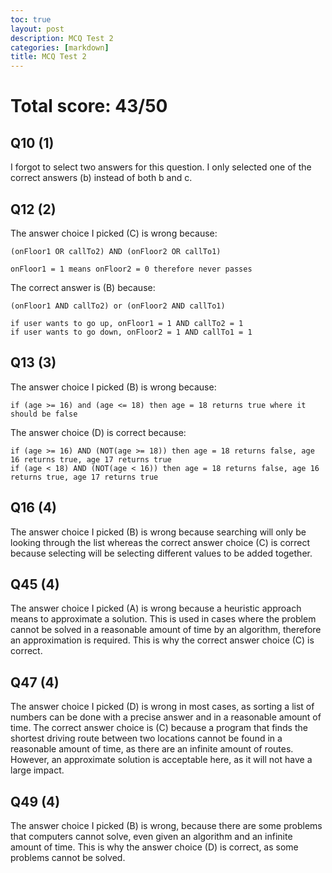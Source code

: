 ```yaml
---
toc: true
layout: post
description: MCQ Test 2
categories: [markdown]
title: MCQ Test 2
---
```


# Total score: 43/50

## Q10 (1)
I forgot to select two answers for this question. I only selected one of the correct answers (b) instead of both b and c.

## Q12 (2)
The answer choice I picked (C) is wrong because:
```
(onFloor1 OR callTo2) AND (onFloor2 OR callTo1)

onFloor1 = 1 means onFloor2 = 0 therefore never passes
```
The correct answer is (B) because:
```
(onFloor1 AND callTo2) or (onFloor2 AND callTo1)

if user wants to go up, onFloor1 = 1 AND callTo2 = 1
if user wants to go down, onFloor2 = 1 AND callTo1 = 1
```

## Q13 (3)
The answer choice I picked (B) is wrong because:
```
if (age >= 16) and (age <= 18) then age = 18 returns true where it should be false
```
The answer choice (D) is correct because:
```
if (age >= 16) AND (NOT(age >= 18)) then age = 18 returns false, age 16 returns true, age 17 returns true
if (age < 18) AND (NOT(age < 16)) then age = 18 returns false, age 16 returns true, age 17 returns true
```

## Q16 (4)
The answer choice I picked (B) is wrong because searching will only be looking through the list whereas the correct answer choice (C) is correct because selecting will be selecting different values to be added together.

## Q45 (4)
The answer choice I picked (A) is wrong because a heuristic approach means to approximate a solution. This is used in cases where the problem cannot be solved in a reasonable amount of time by an algorithm, therefore an approximation is required. This is why the correct answer choice (C) is correct.

## Q47 (4)
The answer choice I picked (D) is wrong in most cases, as sorting a list of numbers can be done with a precise answer and in a reasonable amount of time. The correct answer choice is (C) because a program that finds the shortest driving route between two locations cannot be found in a reasonable amount of time, as there are an infinite amount of routes. However, an approximate solution is acceptable here, as it will not have a large impact.

## Q49 (4)
The answer choice I picked (B) is wrong, because there are some problems that computers cannot solve, even given an algorithm and an infinite amount of time. This is why the answer choice (D) is correct, as some problems cannot be solved.